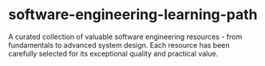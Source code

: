# software-engineering-learning-path
A curated collection of valuable software engineering resources - from fundamentals to advanced system design. Each resource has been carefully selected for its exceptional quality and practical value.
